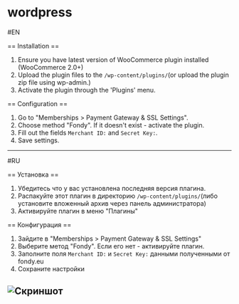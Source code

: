 wordpress
=========

#EN

== Installation ==

1. Ensure you have latest version of WooCommerce plugin installed (WooCommerce 2.0+)
2. Upload the plugin files to the `/wp-content/plugins/`(or upload the plugin zip file using wp-admin.)
3. Activate the plugin through the 'Plugins' menu.

== Configuration ==

1. Go to "Memberships > Payment Gateway & SSL Settings".
2. Choose method "Fondy". If it doesn't exist - activate the plugin.
4. Fill out the fields `Merchant ID:` and `Secret Key:`.
6. Save settings.

---------

#RU

== Установка ==

1. Убедитесь что у вас установлена последняя версия плагина.
2. Распакуйте этот плагин в директорию `/wp-content/plugins/`(либо установите вложенный архив через панель администратора)
3. Активируйте плагин в меню "Плагины"


== Конфигурация ==

1. Зайдите в "Memberships > Payment Gateway & SSL Settings"
2. Выберите метод "Fondy". Если его нет - активируйте плагин.
3. Заполните поля `Merchant ID:` и `Secret Key:` данными полученными от fondy.eu
4. Сохраните настройки


![Скриншот][1]
----

[1]: https://raw.githubusercontent.com/cloudipsp/wordpress/master/Paid_Membership_Pro/settings.png